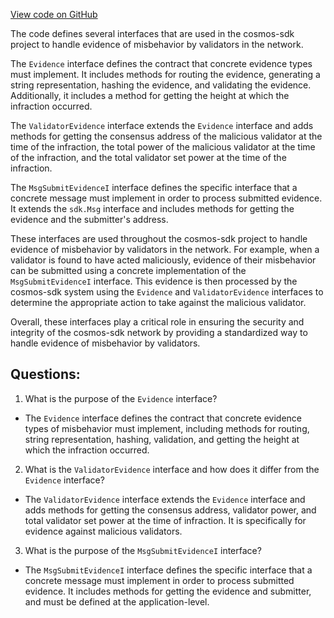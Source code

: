 [View code on GitHub](https://github.com/cosmos/cosmos-sdk.git/x/evidence/exported/evidence.go)

The code defines several interfaces that are used in the cosmos-sdk project to handle evidence of misbehavior by validators in the network. 

The `Evidence` interface defines the contract that concrete evidence types must implement. It includes methods for routing the evidence, generating a string representation, hashing the evidence, and validating the evidence. Additionally, it includes a method for getting the height at which the infraction occurred.

The `ValidatorEvidence` interface extends the `Evidence` interface and adds methods for getting the consensus address of the malicious validator at the time of the infraction, the total power of the malicious validator at the time of the infraction, and the total validator set power at the time of the infraction.

The `MsgSubmitEvidenceI` interface defines the specific interface that a concrete message must implement in order to process submitted evidence. It extends the `sdk.Msg` interface and includes methods for getting the evidence and the submitter's address.

These interfaces are used throughout the cosmos-sdk project to handle evidence of misbehavior by validators in the network. For example, when a validator is found to have acted maliciously, evidence of their misbehavior can be submitted using a concrete implementation of the `MsgSubmitEvidenceI` interface. This evidence is then processed by the cosmos-sdk system using the `Evidence` and `ValidatorEvidence` interfaces to determine the appropriate action to take against the malicious validator.

Overall, these interfaces play a critical role in ensuring the security and integrity of the cosmos-sdk network by providing a standardized way to handle evidence of misbehavior by validators.
## Questions: 
 1. What is the purpose of the `Evidence` interface?
- The `Evidence` interface defines the contract that concrete evidence types of misbehavior must implement, including methods for routing, string representation, hashing, validation, and getting the height at which the infraction occurred.

2. What is the `ValidatorEvidence` interface and how does it differ from the `Evidence` interface?
- The `ValidatorEvidence` interface extends the `Evidence` interface and adds methods for getting the consensus address, validator power, and total validator set power at the time of infraction. It is specifically for evidence against malicious validators.

3. What is the purpose of the `MsgSubmitEvidenceI` interface?
- The `MsgSubmitEvidenceI` interface defines the specific interface that a concrete message must implement in order to process submitted evidence. It includes methods for getting the evidence and submitter, and must be defined at the application-level.